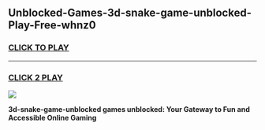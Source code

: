 
## Unblocked-Games-3d-snake-game-unblocked-Play-Free-whnz0
<h3>
<a href="https://premium76.site?title=3d-snake-game-unblocked&ref=23A">CLICK TO PLAY</a></h3>
<hr>

<h3>
<a href="https://premium76.site?title=3d-snake-game-unblocked&ref=23A">CLICK 2 PLAY</a>
  
</h3>

<a href="https://premium76.site?title=3d-snake-game-unblocked&ref=23A"><img src="https://clearcache.store/games.png"></a>


**3d-snake-game-unblocked games unblocked: Your Gateway to Fun and Accessible Online Gaming**
